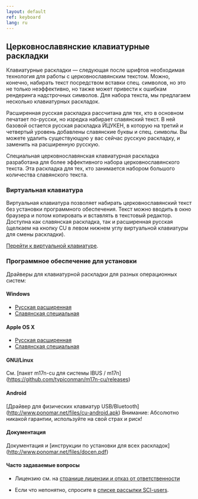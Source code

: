 ```yaml
---
layout: default
ref: keyboard
lang: ru
---
```


## Церковнославянские клавиатурные раскладки

Клавиатурные раскладки &mdash; следующая после шрифтов необходимая технология для работы с церковнославянским текстом. 
Можно, конечно, набирать текст посредством вставки спец. символов, но это не только неэффективно, но также может привести 
к ошибкам рендеринга надстрочных символов. Для набора текста, мы предлагаем несколько клавиатурных раскладок.

Расширенная русская раскладка рассчитана для тех, кто в основном печатает по-русски, но изредка набирает славянский текст.
В ней базовой остается русская раскладка ЙЦУКЕН, в которую на третий и четвертый уровень добавлены славянские буквы и 
спец. символы. Вы можете удалить существующую у вас сейчас русскую раскладку,
и заменить на расширенную русскую.

Специальная церковнославянская клавиатурная раскладка разработана
для более эффективного набора церковнославянского текста. 
Эта раскладка для тех, кто  занимается набором большого количества славянского текста. 

### Виртуальная клавиатура

Виртуальная клавиатура позволяет набирать церковнославянский текст без установки программного обеспечения. 
Текст можно вводить в окно браузера и потом копировать и вставлять в текстовый редактор. Доступна как славянская раскладка, 
так и расширенная русская (щелкаем на кнопку CU в левом нижнем углу виртуальной клавиатуры для смены раскладки).

[Перейти к виртуальной клавиатуре](http://ponomar.net/cu_vkeyb.html).

### Программное обеспечение для установки

Драйверы для клавиатурной раскладки для разных операционных систем:

#### Windows

* [Русская расширенная](http://www.ponomar.net/files/ru-ext.zip)
* [Славянская специальная](http://www.ponomar.net/files/cu-kbd.zip)

#### Apple OS X

* [Русская расширенная](http://www.ponomar.net/files/ru-ext_mac.zip)
* [Славянская специальная](http://www.ponomar.net/files/cukeyb_mac1.zip)

#### GNU/Linux

См. [пакет m17n-cu для системы IBUS / m17n]
(https://github.com/typiconman/m17n-cu/releases)

#### Android

[Драйвер для физических клавиатур USB/Bluetooth]
(http://www.ponomar.net/files/cu-android.apk)
Внимание: Абсолютно никакой гарантии, используйте на свой страх и риск!

#### Документация

Документация и [инструкции по установки для всех раскладок]
(http://www.ponomar.net/files/docen.pdf)

#### Часто задаваемые вопросы

* Лицензию см. на [странице лицензии и отказ от ответственности](legal.html)

* Если что непонятно, спросите в [списке рассылки SCI-users](support.html).

